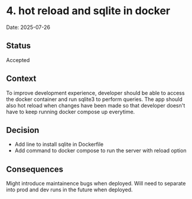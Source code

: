 # 4. hot reload and sqlite in docker

Date: 2025-07-26

## Status

Accepted

## Context

To improve development experience, developer should be able to access the docker container and run sqlite3 to perform queries. The app should also hot reload when changes have been made so that developer doesn't have to keep running docker compose up everytime.

## Decision

* Add line to install sqlite in Dockerfile
* Add command to docker compose to run the server with reload option

## Consequences

Might introduce maintainence bugs when deployed. Will need to separate into prod and dev runs in the future when deployed.
